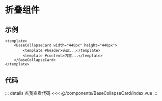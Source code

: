 <script setup lang="ts">
    import Example from './components/example.vue'
</script>

# 折叠组件

## 示例

```vue
<template>
    <BaseCollapseCard width="440px" height="440px">
        <template #header>头部...</template>
        <template #content>内容...</template>
    </BaseCollapseCard>
</template>
```

<!-- 示例代码 -->
<Example />

## 代码

::: details 点我查看代码
<<< @/components/BaseCollapseCard/index.vue
:::
